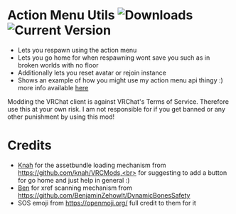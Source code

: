 # Action Menu Utils ![Downloads](https://img.shields.io/github/downloads/gompocp/ActionMenuUtils/total?color=darkgreen) ![Current Version](https://img.shields.io/github/v/release/gompocp/ActionMenuUtils?color=blue)<br>
- Lets you respawn using the action menu<br>
- Lets you go home for when respawning wont save you such as in broken worlds with no floor<br>
- Additionally lets you reset avatar or rejoin instance<br>
- Shows an example of how you might use my action menu api thingy :) more info available [here](https://github.com/gompocp/ActionMenuApi/) <br>

Modding the VRChat client is against VRChat's Terms of Service. Therefore use this at your own risk. I am not responsible for if you get banned or any other punishment by using this mod!<br>

# Credits<br>
- [Knah](https://github.com/knah/) for the assetbundle loading mechanism from https://github.com/knah/VRCMods,<br>
  for suggesting to add a button for go home and just help in general :)
- [Ben](https://github.com/BenjaminZehowlt/) for xref scanning mechanism from https://github.com/BenjaminZehowlt/DynamicBonesSafety
- SOS emoji from https://openmoji.org/ full credit to them for it
